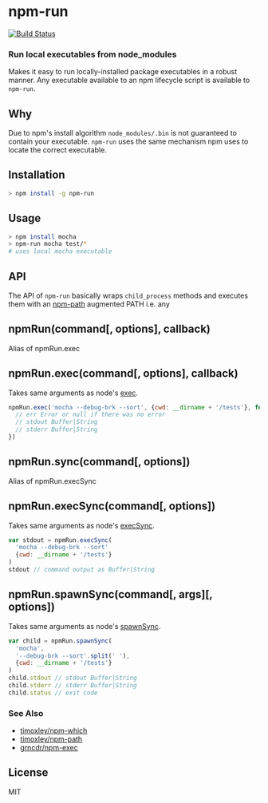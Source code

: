 # npm-run

[![Build Status](https://travis-ci.org/timoxley/npm-run.svg?branch=master)](https://travis-ci.org/timoxley/npm-run)

### Run local executables from node_modules

Makes it easy to run locally-installed package executables in a robust manner.  Any executable available to an npm lifecycle script is available to `npm-run`.


## Why

Due to npm's install algorithm `node_modules/.bin` is not guaranteed to contain your executable. `npm-run` uses the same mechanism npm uses to locate the correct executable.

## Installation

```bash
> npm install -g npm-run
```

## Usage

```bash
> npm install mocha
> npm-run mocha test/*
# uses local mocha executable
```

## API

The API of `npm-run` basically wraps `child_process` methods and executes
them with an [npm-path](https://github.com/timoxley/npm-path) augmented PATH i.e. any 

## npmRun(command[, options], callback)

Alias of npmRun.exec

## npmRun.exec(command[, options], callback)

Takes same arguments as node's [exec](https://nodejs.org/api/child_process.html#child_process_child_process_exec_command_options_callback).

```js
npmRun.exec('mocha --debug-brk --sort', {cwd: __dirname + '/tests'}, function(err, stdout, stderr) {
  // err Error or null if there was no error
  // stdout Buffer|String
  // stderr Buffer|String
})
```

## npmRun.sync(command[, options])

Alias of npmRun.execSync

## npmRun.execSync(command[, options])

Takes same arguments as node's [execSync](https://nodejs.org/api/child_process.html#child_process_child_process_execsync_command_options).

```js
var stdout = npmRun.execSync(
  'mocha --debug-brk --sort'
  {cwd: __dirname + '/tests'}
)
stdout // command output as Buffer|String
```

## npmRun.spawnSync(command[, args][, options])

Takes same arguments as node's [spawnSync](https://nodejs.org/api/child_process.html#child_process_child_process_spawnsync_command_args_options).

```js
var child = npmRun.spawnSync(
  'mocha',
  '--debug-brk --sort'.split(' '),
  {cwd: __dirname + '/tests'}
)
child.stdout // stdout Buffer|String
child.stderr // stderr Buffer|String
child.status // exit code
```

### See Also

* [timoxley/npm-which](https://github.com/timoxley/npm-which)
* [timoxley/npm-path](https://github.com/timoxley/npm-path)
* [grncdr/npm-exec](https://github.com/grncdr/npm-exec)

## License

MIT
